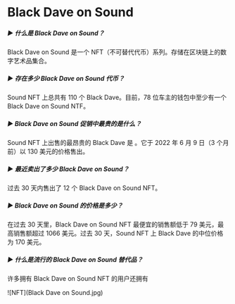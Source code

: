 # Black Dave on Sound

##### ▶ 什么是 Black Dave on Sound？

Black Dave on Sound 是一个 NFT（不可替代代币）系列。存储在区块链上的数字艺术品集合。

##### ▶ 存在多少 Black Dave on Sound 代币？

Sound NFT 上总共有 110 个 Black Dave。目前，78 位车主的钱包中至少有一个 Black Dave on Sound NTF。

##### ▶ Black Dave on Sound 促销中最贵的是什么？

Sound NFT 上出售的最昂贵的 Black Dave 是 。它于 2022 年 6 月 9 日（3 个月前）以 130 美元的价格售出。

##### ▶ 最近卖出了多少 Black Dave on Sound？

过去 30 天内售出了 12 个 Black Dave on Sound NFT。

##### ▶ Black Dave on Sound 的价格是多少？

在过去 30 天里，Black Dave on Sound NFT 最便宜的销售额低于 79 美元，最高销售额超过 1066 美元。过去 30 天，Sound NFT 上 Black Dave 的中位价格为 170 美元。

##### ▶ 什么是流行的 Black Dave on Sound 替代品？

许多拥有 Black Dave on Sound NFT 的用户还拥有

![NFT](Black Dave on Sound.jpg)
